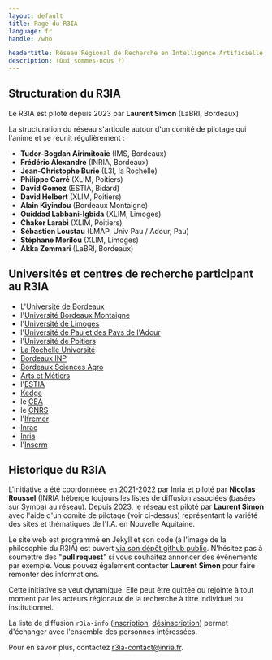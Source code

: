 ```yaml
---
layout: default
title: Page du R3IA
language: fr 
handle: /who

headertitle: Réseau Régional de Recherche en Intelligence Artificielle
description: (Qui sommes-nous ?)
---
```


## Structuration du R3IA

Le R3IA est piloté depuis 2023 par **Laurent Simon** (LaBRI, Bordeaux)

La structuration du réseau s'articule autour d'un comité de pilotage qui l'anime et se réunit régulièrement :

- **Tudor-Bogdan Airimitoaie** (IMS, Bordeaux)
- **Frédéric Alexandre** (INRIA, Bordeaux)
- **Jean-Christophe Burie** (L3I, la Rochelle)
- **Philippe Carré** (XLIM, Poitiers)
- **David Gomez** (ESTIA, Bidard)
- **David Helbert** (XLIM, Poitiers)
- **Alain Kiyindou** (Bordeaux Montaigne)
- **Ouiddad Labbani-Igbida** (XLIM, Limoges)
- **Chaker Larabi**	(XLIM, Poitiers)
- **Sébastien Loustau** (LMAP, Univ Pau / Adour, Pau)
- **Stéphane Merilou** (XLIM, Limoges)
- **Akka Zemmari** (LaBRI, Bordeaux)

## Universités et centres de recherche participant au R3IA

- L'<a href="https://www.u-bordeaux.fr/">Université de Bordeaux</a>
- l'<a href="https://www.u-bordeaux-montaigne.fr/">Université Bordeaux Montaigne</a>
- l'<a href="https://www.unilim.fr/">Université de Limoges</a>
- l'<a href="https://www.univ-pau.fr/">Université de Pau et des Pays de l'Adour</a>
- l'<a href="https://www.univ-poitiers.fr/">Université de Poitiers</a>
- <a href="https://www.univ-larochelle.fr/">La Rochelle Université</a>
- <a href="https://www.bordeaux-inp.fr/">Bordeaux INP</a>
- <a href="https://www.agro-bordeaux.fr/">Bordeaux Sciences Agro</a>
- <a href="https://artsetmetiers.fr/fr/campus/bordeaux-talence">Arts et Métiers</a>
- l'<a href="https://www.estia.fr/">ESTIA</a>
- <a href="https://kedge.edu/">Kedge</a>
- le <a href="http://www.cea.fr/pages/le-cea/les-centres-cea/cesta.aspx">CEA</a>
- le <a href="http://www.cnrs.fr/">CNRS</a>
- l'<a href="https://www.ifremer.fr/">Ifremer</a>
- <a href="https://www.inrae.fr/">Inrae</a>
- <a href="https://www.inria.fr/">Inria</a>
- l'<a href="https://www.inserm.fr/">Inserm</a> 

## Historique du R3IA

L'initiative a été coordonnéee en 2021-2022 par Inria et piloté par **Nicolas Roussel** (INRIA héberge toujours les listes de diffusion associées (basées sur <a href="https://www.sympa.org">Sympa</a>) au réseau). Depuis 2023, le réseau est piloté par **Laurent Simon** avec l'aide d'un comité de pilotage (voir ci-dessus) représentant la variété des sites et thématiques de l'I.A. en Nouvelle Aquitaine.

Le site web est programmé en Jekyll et son code (à l'image de la philosophie du R3IA) est ouvert [via son dépôt github public](https://github.com/lorensipro/website-r3ia). N'hésitez pas à soumettre des "**pull request**" si vous souhaitez annoncer des évènements par exemple. Vous pouvez également contacter **Laurent Simon** pour faire remonter des informations.


<p>Cette initiative se veut dynamique. Elle peut être quittée ou rejointe à tout moment par les acteurs régionaux de la recherche à titre individuel ou institutionnel.</p>

<p>La liste de diffusion <code>r3ia-info</code> (<a href="https://sympa.inria.fr/sympa/subscribe/r3ia-info">inscription</a>, <a href="https://sympa.inria.fr/sympa/signoff/r3ia-info">désinscription</a>) permet d'échanger avec l'ensemble des personnes intéressées.</p>

<p>Pour en savoir plus, contactez <a href="mailto:r3ia-contact@inria.fr">r3ia-contact@inria.fr</a>.</p>